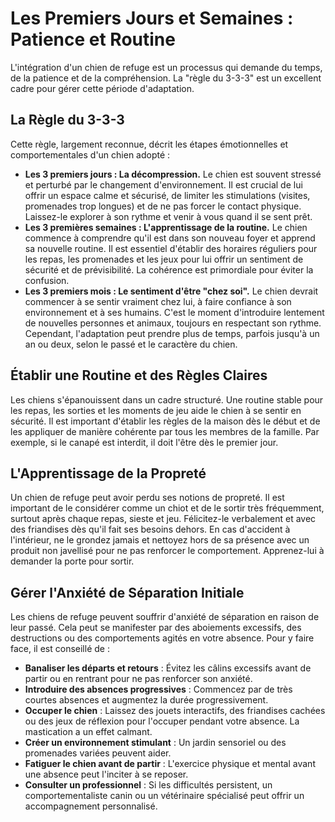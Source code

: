 # Les Premiers Jours et Semaines : Patience et Routine

L'intégration d'un chien de refuge est un processus qui demande du temps, de la patience et de la compréhension. La "règle du 3-3-3" est un excellent cadre pour gérer cette période d'adaptation.

## La Règle du 3-3-3

Cette règle, largement reconnue, décrit les étapes émotionnelles et comportementales d'un chien adopté :

- **Les 3 premiers jours : La décompression.** Le chien est souvent stressé et perturbé par le changement d'environnement. Il est crucial de lui offrir un espace calme et sécurisé, de limiter les stimulations (visites, promenades trop longues) et de ne pas forcer le contact physique. Laissez-le explorer à son rythme et venir à vous quand il se sent prêt.
- **Les 3 premières semaines : L'apprentissage de la routine.** Le chien commence à comprendre qu'il est dans son nouveau foyer et apprend sa nouvelle routine. Il est essentiel d'établir des horaires réguliers pour les repas, les promenades et les jeux pour lui offrir un sentiment de sécurité et de prévisibilité. La cohérence est primordiale pour éviter la confusion.
- **Les 3 premiers mois : Le sentiment d'être "chez soi".** Le chien devrait commencer à se sentir vraiment chez lui, à faire confiance à son environnement et à ses humains. C'est le moment d'introduire lentement de nouvelles personnes et animaux, toujours en respectant son rythme. Cependant, l'adaptation peut prendre plus de temps, parfois jusqu'à un an ou deux, selon le passé et le caractère du chien.

## Établir une Routine et des Règles Claires

Les chiens s'épanouissent dans un cadre structuré. Une routine stable pour les repas, les sorties et les moments de jeu aide le chien à se sentir en sécurité. Il est important d'établir les règles de la maison dès le début et de les appliquer de manière cohérente par tous les membres de la famille. Par exemple, si le canapé est interdit, il doit l'être dès le premier jour.

## L'Apprentissage de la Propreté

Un chien de refuge peut avoir perdu ses notions de propreté. Il est important de le considérer comme un chiot et de le sortir très fréquemment, surtout après chaque repas, sieste et jeu. Félicitez-le verbalement et avec des friandises dès qu'il fait ses besoins dehors. En cas d'accident à l'intérieur, ne le grondez jamais et nettoyez hors de sa présence avec un produit non javellisé pour ne pas renforcer le comportement. Apprenez-lui à demander la porte pour sortir.

## Gérer l'Anxiété de Séparation Initiale

Les chiens de refuge peuvent souffrir d'anxiété de séparation en raison de leur passé. Cela peut se manifester par des aboiements excessifs, des destructions ou des comportements agités en votre absence. Pour y faire face, il est conseillé de :

- **Banaliser les départs et retours** : Évitez les câlins excessifs avant de partir ou en rentrant pour ne pas renforcer son anxiété.
- **Introduire des absences progressives** : Commencez par de très courtes absences et augmentez la durée progressivement.
- **Occuper le chien** : Laissez des jouets interactifs, des friandises cachées ou des jeux de réflexion pour l'occuper pendant votre absence. La mastication a un effet calmant.
- **Créer un environnement stimulant** : Un jardin sensoriel ou des promenades variées peuvent aider.
- **Fatiguer le chien avant de partir** : L'exercice physique et mental avant une absence peut l'inciter à se reposer.
- **Consulter un professionnel** : Si les difficultés persistent, un comportementaliste canin ou un vétérinaire spécialisé peut offrir un accompagnement personnalisé. 